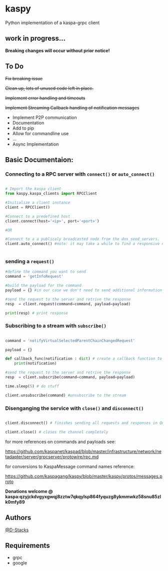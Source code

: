 # kaspy

Python implementation of a kaspa-grpc client

## work in progress...

**Breaking changes will occur without prior notice!**

## To Do 
~~Fix breaking issue~~

~~Clean up, lots of unused code left in place.~~

~~Implement error handling and timeouts~~

~~Implement Streaming Callback handling of notification messages~~

- Implement P2P communication 
- Documentation
- Add to pip
- Allow for commandline use
- ...
- Async Implementation
    
## Basic Documentaion:

### Connecting to a RPC server with `connect()` or `auto_connect()` 

```python

# Import the kaspa client
from kaspy.kaspa_clients import RPCClient

#Initialize a client instance
client = RPCClient() 

#Connect to a predefined host
client.connect(host='<ip>', port='<port>') 

#OR

#Connect to a a publicaly broadcasted node from the dns_seed_servers.
client.auto_connect() #note: it may take a while to find a responsive nodes, timeout should be issued to not get stuck searching
    
```
### sending a `request()`

```python
#define the command you want to send
command = 'getInfoRequest'

#build the payload for the command
payload = {} #in our case we don't need to send additional information 

#send the request to the server and retrive the response
resp  = client.request(command=command, payload=payload)

print(resp) # print response

```
### Subscribing to a stream with `subscribe()`

```python 

command = 'notifyVirtualSelectedParentChainChangedRequest'

payload = {}

def callback_func(notification : dict) # create a callback function to process the notifications
    print(notification)

#send the request to the server and retrive the response
resp  = client.subscribe(command=command, payload=payload)

time.sleep(5) # do stuff

client.unsubscribe(command) #unsubscribe to the stream


```

### Disenganging the service with `close()` and `disconnect()`
```python

client.disconnect() # finishes sending all requests and responses in Que, halts all operations, but keeps the channel open.

client.close() # closes the channel completely

```

for more references on commands and payloads see:

https://github.com/kaspanet/kaspad/blob/master/infrastructure/network/netadapter/server/grpcserver/protowire/rpc.md 

for conversions to KaspaMessage command names reference:

https://github.com/kaspagang/kaspy/blob/master/kaspy/protos/messages.proto
  
**Donations welcome @ kaspa:qzyjckdvgyxgwqj8zztw7qkqylsp864fyquzg8ykmmwkz58snu85zlk0mfy89**

## Authors

[@D-Stacks](https://github.com/D-Stacks)

## Requirements
- grpc
- google
